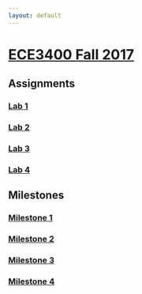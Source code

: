 ```yaml
---
layout: default
---
```


# [ECE3400 Fall 2017](https://kristinanemeth.github.io/group14/)
## Assignments

### [Lab 1](./Lab1.md)
### [Lab 2](./Lab2.md)
### [Lab 3](./lab3.md)
### [Lab 4](./Lab4.md)

## Milestones

### [Milestone 1](./milestone1.md)
### [Milestone 2](./milestone2.md)
### [Milestone 3](./milestone3.md)
### [Milestone 4](./milestone4.md)
